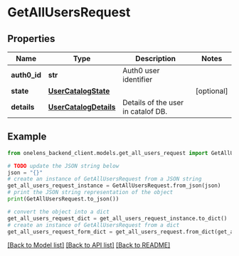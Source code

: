 # GetAllUsersRequest


## Properties

Name | Type | Description | Notes
------------ | ------------- | ------------- | -------------
**auth0_id** | **str** | Auth0 user identifier | 
**state** | [**UserCatalogState**](UserCatalogState.md) |  | [optional] 
**details** | [**UserCatalogDetails**](UserCatalogDetails.md) | Details of the user in catalof DB. | 

## Example

```python
from onelens_backend_client.models.get_all_users_request import GetAllUsersRequest

# TODO update the JSON string below
json = "{}"
# create an instance of GetAllUsersRequest from a JSON string
get_all_users_request_instance = GetAllUsersRequest.from_json(json)
# print the JSON string representation of the object
print(GetAllUsersRequest.to_json())

# convert the object into a dict
get_all_users_request_dict = get_all_users_request_instance.to_dict()
# create an instance of GetAllUsersRequest from a dict
get_all_users_request_form_dict = get_all_users_request.from_dict(get_all_users_request_dict)
```
[[Back to Model list]](../README.md#documentation-for-models) [[Back to API list]](../README.md#documentation-for-api-endpoints) [[Back to README]](../README.md)


